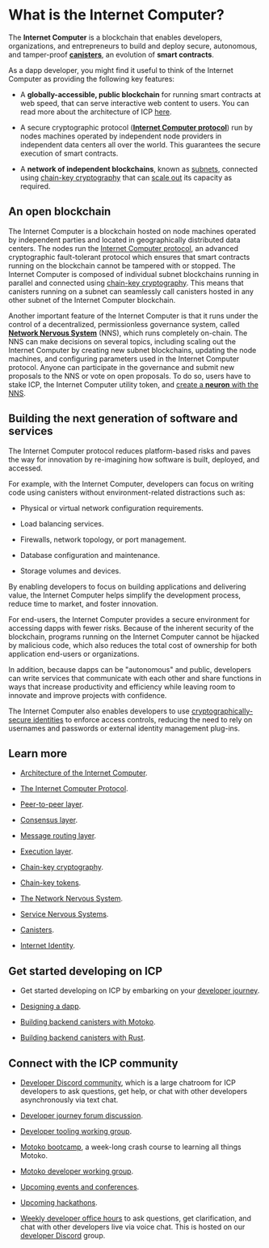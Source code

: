 # What is the Internet Computer?

The **Internet Computer** is a blockchain that enables developers, organizations, and entrepreneurs to build and deploy secure, autonomous, and tamper-proof **[canisters](/how-it-works/canister-lifecycle/)**, an evolution of **smart contracts**.

As a dapp developer, you might find it useful to think of the Internet Computer as providing the following key features:

-   A **globally-accessible, public blockchain** for running smart contracts at web speed, that can serve interactive web content to users. You can read more about the architecture of ICP [here](/how-it-works/architecture-of-the-internet-computer/). 

-   A secure cryptographic protocol (**[Internet Computer protocol](/how-it-works/core-ic-protocol-overview/)**) run by nodes machines operated by independent node providers in independent data centers all over the world. This guarantees the secure execution of smart contracts. 

-   A **network of independent blockchains**, known as [subnets](./nodes-subnets.md), connected using [chain-key cryptography](/how-it-works/#Chain-key-cryptography) that can [scale out](/how-it-works/scalability/) its capacity as required.

## An open blockchain

The Internet Computer is a blockchain hosted on node machines operated by independent parties and located in geographically distributed data centers. The nodes run the [Internet Computer protocol](/how-it-works/core-ic-protocol-overview/), an advanced cryptographic fault-tolerant protocol which ensures that smart contracts running on the blockchain cannot be tampered with or stopped. The Internet Computer is composed of individual subnet blockchains running in parallel and connected using [chain-key cryptography](/how-it-works/#Chain-key-cryptography). This means that canisters running on a subnet can seamlessly call canisters hosted in any other subnet of the Internet Computer blockchain.

Another important feature of the Internet Computer is that it runs under the control of a decentralized, permissionless governance system, called **[Network Nervous System](/how-it-works/#Network-nervous-system)** (NNS), which runs completely on-chain. The NNS can make decisions on several topics, including scaling out the Internet Computer by creating new subnet blockchains, updating the node machines, and configuring parameters used in the Internet Computer protocol. Anyone can participate in the governance and submit new proposals to the NNS or vote on open proposals. To do so, users have to stake ICP, the Internet Computer utility token, and [create a **neuron** with the NNS](/docs/current/tokenomics/token-holders/nns-app-quickstart).

## Building the next generation of software and services

The Internet Computer protocol reduces platform-based risks and paves the way for innovation by re-imagining how software is built, deployed, and accessed.

For example, with the Internet Computer, developers can focus on writing code using canisters without environment-related distractions such as:

-   Physical or virtual network configuration requirements.

-   Load balancing services.

-   Firewalls, network topology, or port management.

-   Database configuration and maintenance.

-   Storage volumes and devices.

By enabling developers to focus on building applications and delivering value, the Internet Computer helps simplify the development process, reduce time to market, and foster innovation.

For end-users, the Internet Computer provides a secure environment for accessing dapps with fewer risks. Because of the inherent security of the blockchain, programs running on the Internet Computer cannot be hijacked by malicious code, which also reduces the total cost of ownership for both application end-users or organizations.

In addition, because dapps can be "autonomous" and public, developers can write services that communicate with each other and share functions in ways that increase productivity and efficiency while leaving room to innovate and improve projects with confidence.

The Internet Computer also enables developers to use [cryptographically-secure identities](/how-it-works/web-authentication-identity/) to enforce access controls, reducing the need to rely on usernames and passwords or external identity management plug-ins.

## Learn more 

- [Architecture of the Internet Computer](/how-it-works/architecture-of-the-internet-computer/).

- [The Internet Computer Protocol](/how-it-works/core-ic-protocol-overview/).

- [Peer-to-peer layer](/how-it-works/peer-to-peer-p2p/).

- [Consensus layer](/how-it-works/consensus/).

- [Message routing layer](/how-it-works/message-routing/).

- [Execution layer](/how-it-works/execution-layer/).

- [Chain-key cryptography](/how-it-works/chain-key-technology/).

- [Chain-key tokens](/how-it-works/chain-key-tokens/).

- [The Network Nervous System](https://internetcomputer.org/nns/).

- [Service Nervous Systems](https://internetcomputer.org/sns/).

- [Canisters](/how-it-works/canister-lifecycle/).

- [Internet Identity](/how-it-works/web-authentication-identity/).

## Get started developing on ICP

- Get started developing on ICP by embarking on your [developer journey](/docs/current/tutorials/developer-journey).

- [Designing a dapp](/docs/current/developer-docs/backend/design-dapps).

- [Building backend canisters with Motoko](/docs/current/developer-docs/backend/motoko/).

- [Building backend canisters with Rust](/docs/current/developer-docs/backend/rust/).

## Connect with the ICP community

- [Developer Discord community](https://discord.com/invite/cA7y6ezyE2), which is a large chatroom for ICP developers to ask questions, get help, or chat with other developers asynchronously via text chat. 

- [Developer journey forum discussion](https://forum.dfinity.org/t/developer-journey-feedback-and-discussion/23893).

- [Developer tooling working group](https://www.google.com/calendar/event?eid=MHY0cjBubmlnYXY1cTkzZzVzcmozb3ZjZm5fMjAyMzEwMDVUMTcwMDAwWiBjX2Nnb2VxOTE3cnBlYXA3dnNlM2lzMWhsMzEwQGc&ctz=Europe/Zurich).

- [Motoko bootcamp](https://github.com/motoko-bootcamp/bootcamp-2022), a week-long crash course to learning all things Motoko. 

- [Motoko developer working group](https://www.google.com/calendar/event?eid=ZWVnb2luaHU0ZjduMTNpZHI3MWJkcWVwNWdfMjAyMzEwMTJUMTUwMDAwWiBjX2Nnb2VxOTE3cnBlYXA3dnNlM2lzMWhsMzEwQGc&ctz=Europe/Zurich).

- [Upcoming events and conferences](https://dfinity.org/events-and-news/).

- [Upcoming hackathons](https://dfinity.org/hackathons/).

- [Weekly developer office hours](https://discord.gg/4a7SZzRk?event=1164114241893187655) to ask questions, get clarification, and chat with other developers live via voice chat. This is hosted on our [developer Discord](https://discord.com/invite/cA7y6ezyE2) group.

